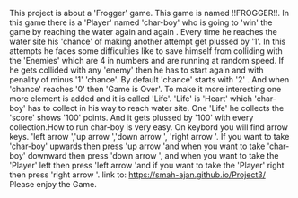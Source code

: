 This project is about a 'Frogger' game. This game is named !!FROGGER!!. In this game there is a 'Player' named 'char-boy' who is going to 'win' the game by reaching the water again and again . Every time he reaches the water site  his 'chance' of making another attempt get plussed by '1'. In this attempts he faces some difficulties like to save himself from colliding with the 'Enemies' which are 4 in numbers and are running at random speed. If he gets collided with any 'enemy' then he has to start again and with penality of minus '1' 'chance'. By default  'chance' starts with '2' . And when 'chance' reaches '0' then 'Game is Over'. To make it more interesting one more element is added and it is called 'Life'. 'Life' is 'Heart' which 'char-boy' has to collect in his way to reach water site. One 'Life' he collects the 'score' shows '100' points. And it gets plussed by '100'  with every collection.How to run char-boy is very easy. On keybord you will find arrow keys. 'left arrow ','up arrow ','down arrow ', 'right arrow '. If you want to take 'char-boy' upwards then press 'up arrow 'and when you want to take 'char-boy' downward then press 'down arrow ', and when you want to take the 'Player' left then press 'left arrow 'and if you want to take the 'Player' right then press
'right arrow '.
 link to: https://smah-ajan.github.io/Project3/
Please enjoy the Game.
